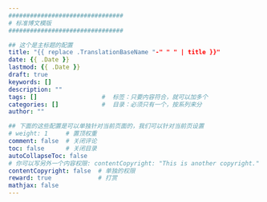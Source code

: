 ```yaml
---
################################
# 标准博文模版
################################

## 这个是主标题的配置
title: "{{ replace .TranslationBaseName "-" " " | title }}"
date: {{ .Date }}
lastmod: {{ .Date }}
draft: true
keywords: []
description: "" 
tags: []                  #  标签：只要内容符合，就可以加多个
categories: []            #  目录：必须只有一个，按系列来分
author: ""

## 下面的这些配置是可以单独针对当前页面的，我们可以针对当前页设置
# weight: 1     # 置顶权重 
comment: false  # 关闭评论
toc: false      # 关闭目录
autoCollapseToc: false
# 你可以写另外一个内容权限: contentCopyright: "This is another copyright."
contentCopyright: false  # 单独的权限 
reward: true             # 打赏
mathjax: false
---
```


<!-- more -->
